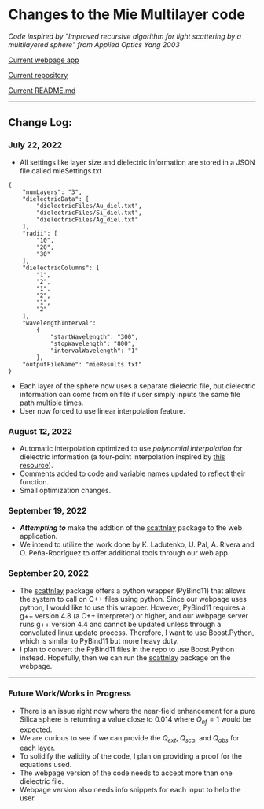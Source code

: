 # Changes to the Mie Multilayer code

*Code inspired by "Improved recursive algorithm for light scattering by a multilayered sphere" from Applied Optics Yang 2003*

[Current webpage app](http://ywangcomp.org/multilayer.html)

[Current repository](https://github.com/kombatEldridge/mieMultilayer/blob/194876399626b4e6be7a885a2d7a52cd65974582/mieMultilayer.py)

[Current README.md](https://kombateldridge.github.io/2022/07/22/Mie-Multilayer-Jupyter-Notebook.html)

---

## Change Log:

### July 22, 2022    

* All settings like layer size and dielectric information are stored in a JSON file called mieSettings.txt


```
{
    "numLayers": "3",
    "dielectricData": [
        "dielectricFiles/Au_diel.txt",
        "dielectricFiles/Si_diel.txt",
        "dielectricFiles/Ag_diel.txt"
    ],
    "radii": [
        "10",
        "20",
        "30"
    ],
    "dielectricColumns": [
        "1",
        "2",
        "1",
        "2",
        "1",
        "2"
    ],
    "wavelengthInterval": 
        {
            "startWavelength": "300",
            "stopWavelength": "800",
            "intervalWavelength": "1"
        },
    "outputFileName": "mieResults.txt"
}
```

* Each layer of the sphere now uses a separate dielecric file, but dielectric information can come from on file if user simply inputs the same file path multiple times.
* User now forced to use linear interpolation feature.

### August 12, 2022    

* Automatic interpolation optimized to use *polynomial interpolation* for dielectric information (a four-point interpolation inspired by [this resource](https://www.appstate.edu/~grayro/comphys/lecture4_11.pdf)).
* Comments added to code and variable names updated to reflect their function.
* Small optimization changes.

### September 19, 2022

* ***Attempting to*** make the addtion of the [scattnlay](https://github.com/ovidiopr/scattnlay) package to the web application.
* We intend to utilize the work done by K. Ladutenko, U. Pal, A. Rivera and O. Peña-Rodríguez to offer additional tools through our web app.

### September 20, 2022
* The [scattnlay](https://github.com/ovidiopr/scattnlay) package offers a python wrapper (PyBind11) that allows the system to call on C++ files using python. Since our webpage uses python, I would like to use this wrapper. However, PyBind11 requires a g++ version 4.8 (a C++ interpreter) or higher, and our webpage server runs g++ version 4.4 and cannot be updated unless through a convoluted linux update process. Therefore, I want to use Boost.Python, which is similar to PyBind11 but more heavy duty.
* I plan to convert the PyBind11 files in the repo to use Boost.Python instead. Hopefully, then we can run the [scattnlay](https://github.com/ovidiopr/scattnlay) package on the webpage.
---

### Future Work/Works in Progress
    
* There is an issue right now where the near-field enhancement for a pure Silica sphere is returning a value close to $0.014$ where $Q_{nf}=1$ would be expected.
* We are curious to see if we can provide the $Q_{ext}$, $Q_{sca}$, and $Q_{abs}$ for each layer.
* To solidify the validity of the code, I plan on providing a proof for the equations used.
* The webpage version of the code needs to accept more than one dielectric file.
* Webpage version also needs info snippets for each input to help the user.
